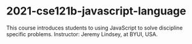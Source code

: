 # 2021-cse121b-javascript-language
 This course introduces students to using JavaScript to solve discipline specific problems. Instructor: Jeremy Lindsey, at BYUI, USA.
